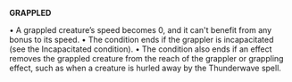 __**GRAPPLED**__

• A grappled creature’s speed becomes 0, and it can't benefit from any bonus to its speed.
• The condition ends if the grappler is incapacitated (see the Incapacitated condition).
• The condition also ends if an effect removes the grappled creature from the reach of the grappler or grappling effect, such as when a creature is hurled away by the Thunderwave spell.